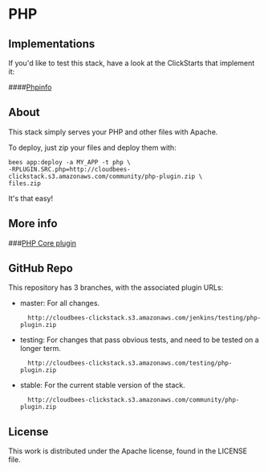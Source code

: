 # PHP

## Implementations

If you'd like to test this stack, have a look at the ClickStarts that implement it:

####[Phpinfo](https://github.com/benjaminsavoy/phpinfo-clickstart)

## About

This stack simply serves your PHP and other files with Apache.

To deploy, just zip your files and deploy them with:

    bees app:deploy -a MY_APP -t php \
    -RPLUGIN.SRC.php=http://cloudbees-clickstack.s3.amazonaws.com/community/php-plugin.zip \
    files.zip

It's that easy!

## More info

###[PHP Core plugin](https://github.com/benjaminsavoy/php-core)

## GitHub Repo

This repository has 3 branches, with the associated plugin URLs:

- master: For all changes.

        http://cloudbees-clickstack.s3.amazonaws.com/jenkins/testing/php-plugin.zip

- testing: For changes that pass obvious tests, and need to be tested on a longer term.

        http://cloudbees-clickstack.s3.amazonaws.com/testing/php-plugin.zip

- stable: For the current stable version of the stack.

        http://cloudbees-clickstack.s3.amazonaws.com/community/php-plugin.zip

## License

This work is distributed under the Apache license, found in the LICENSE file.